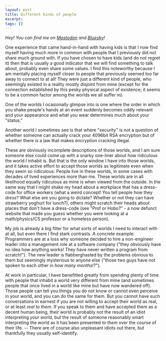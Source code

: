 ```yaml
---
layout: post
title: Different kinds of people
excerpt:
tags: []
---
```


_Hey! You can find me on [Mastodon](https://mastodon.gamedev.place/@sschoener) and [Bluesky](https://bsky.app/profile/sschoener.bsky.social)!_

One experience that came hand-in-hand with having kids is that I now find myself having much more in common with people that I previously did not share much ground with. If you have chosen to have kids (and do not regret it) then that is usually a good indicator that we will find something to talk about, probably even share some values. I find this noteworthy because I am mentally placing myself closer to people that previously seemed too far away to connect to at all! They were just a different kind of people, who seemingly existed in a reality mostly disjoint from mine (except for the connection established by this pesky physical aspect of existence; it seems to be a common factor among the worlds we all suffer in).

One of the worlds I ocasionally glimpse into is one where the order in which you shake people's hands at an event suddenly becomes oddly relevant and your appearance and what you wear determines much about your "status."

Another world I sometimes see is that where "security" is not a question of whether someone can actually crack your 4096bit RSA encryption but of whether there is a law that makes encryption cracking illegal.

These are obviously incomplete descriptions of those worlds, and I am sure someone else could come up with a snarky one-liner about how ridiculous the world _I_ inhabit is. But that is the only window I have into those worlds, and it takes active effort to accept those worlds as legitimate even when they seem so ridiculous: People live in these worlds, in some cases with decades of lived experiences more than me. These worlds are in all likelihood equally ridiculous as mine is when viewed from the outside. In the same way that I might shake my head about a workplace that has a dress-code for office workers (what a weird concept! You tell people how they _dress_? What else are you going to dictate? Whether or not they can have strawberry yoghurt for lunch?), others might scratch their heads about places that don't have a dress-code (see "Prof or Hobo?" - a now defunct website that made you guess whether you were looking at a math/physics/CS professor or a homeless person).

My job is already a big filter for what sorts of worlds I need to interact with at all, but even there I find stark contrasts. A concrete example: Programmers are at a loss why someone decided to hire a non-engineer leader into a management role at a software company ("they obviously have no idea how anything works! They have never written a program from scratch!"). The new leader is flabberghasted by the problems obvious to them but seemingly mysterious to anyone else ("those two guys have not spoken to each other in _how many months_!?").

At work in particular, I have benefitted greatly from spending plenty of time with people that inhabit a world very different from mine (and sometimes people that once lived in a world like mine but have now wandered off). Those people can tell you things you do not know or cannot even perceive in your world, and you can do the same for them. But you cannot have such conversations in earnest if you are not willing to accept their world as real, or at least _real to them_. If you speak to them and have accepted them as a decent human being, their world is probably not the result of an idiot interpreting *your* world, but the result of someone reasonably smart interpreting the world as it has been presented _to them_ over the course of their life. -- There are of course also unpleasant idiots out there, but thankfully they usually self-identify.